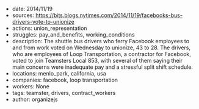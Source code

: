 - date: 2014/11/19
- sources: https://bits.blogs.nytimes.com/2014/11/19/facebooks-bus-drivers-vote-to-unionize
- actions: union_representation
- struggles: pay_and_benefits, working_conditions
- description: The shuttle bus drivers who ferry Facebook employees to and from work voted on Wednesday to unionize, 43 to 28. The drivers, who are employees of Loop Transportation, a contractor for Facebook, voted to join Teamsters Local 853, with several of them saying their main concerns were inadequate pay and a stressful split shift schedule.
- locations: menlo_park, california, usa
- companies: facebook, loop transportation
- workers: None
- tags: teamster, drivers, contract_workers
- author: organizejs
